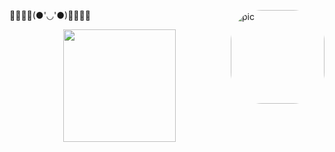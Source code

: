 🌸🌺🌸🌺(●'◡'●)🌸🌺🌸🌺 <img align="right" alt="pic" height="150" style="border-radius:50px;" src="https://user-images.githubusercontent.com/101481431/160220070-9e377a20-c0b7-404b-a10b-f879622bfbc8.gif">
<div align="center">
  <a href="https://github.com/yasminmota">
  <img height="180em" src="https://github-readme-stats.vercel.app/api/top-langs/?username=yasminmota&layout=compact&langs_count=7&theme=dracula"/>
</div>
